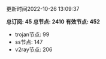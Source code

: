 更新时间2022-10-26 13:09:37

**总订阅: 45**
**总节点: 2410**
**有效节点: 452**
- trojan节点: 99
- ss节点: 147
- v2ray节点: 206
